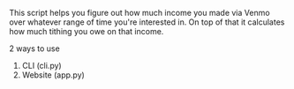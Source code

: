 This script helps you figure out how much income you made via Venmo over whatever range of time you're interested in. On top of that it calculates how much tithing you owe on that income.

2 ways to use

1. CLI (cli.py)
2. Website (app.py)
